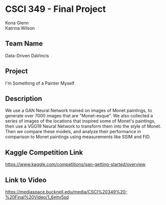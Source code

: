 # CSCI 349 - Final Project
Kona Glenn  
Katrina Wilson  


## Team Name
Data-Driven DaVincis

## Project
I'm Something of a Painter Myself

## Description
We use a GAN Neural Network trained on images of Monet paintings, to generate over 7000 images that are "Monet-esque". We also collected a series of images of the locations that inspired some of Monet's paintings, then use a VGG19 Neural Network to transform them into the style of Monet. Then we compare these models, and analyze their performance in comparison to Monet paintings using measurements like SSIM and FID.

## Kaggle Competition Link
https://www.kaggle.com/competitions/gan-getting-started/overview 

## Link to Video  
https://mediaspace.bucknell.edu/media/CSCI%20349%20-%20Final%20Video/1_6ejty5sd 